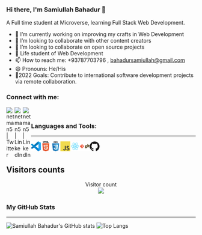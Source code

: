 ### Hi there, I'm Samiullah Bahadur 👋

A Full time student at Microverse, learning Full Stack Web Development.

 - 🔭 I’m currently working on improving my crafts in Web Development
 - 🌱 I’m looking to collaborate with other content creators
 - 👯 I’m looking to collaborate on open source projects
 - 💬 Life student of Web Development
 - 📫 How to reach me: +93787703796 , bahadursamiullah@gmail.com 
 - 😄 Pronouns: He/His
 - 🚂2022 Goals: Contribute to international software development projects via remote collaboration.

### Connect with me:


[<img align="left" alt="netman5 | Twitter" width="22px" src="https://cdn.jsdelivr.net/npm/simple-icons@v3/icons/twitter.svg" />][twitter]
[<img align="left" alt="netman5 | LinkedIn" width="22px" src="https://cdn.jsdelivr.net/npm/simple-icons@v3/icons/linkedin.svg" />][linkedin]
[<img align="left" alt="netman5 | LinkedIn" width="22px" src="https://cdn.jsdelivr.net/npm/simple-icons@v3/icons/github.svg" />][Github]
<br>

### Languages and Tools:
---

<img align="left" alt="Visual Studio Code" width="26px" src="https://raw.githubusercontent.com/github/explore/80688e429a7d4ef2fca1e82350fe8e3517d3494d/topics/visual-studio-code/visual-studio-code.png" />
<img align="left" alt="HTML5" width="26px" src="https://raw.githubusercontent.com/github/explore/80688e429a7d4ef2fca1e82350fe8e3517d3494d/topics/html/html.png" />
<img align="left" alt="CSS3" width="26px" src="https://raw.githubusercontent.com/github/explore/80688e429a7d4ef2fca1e82350fe8e3517d3494d/topics/css/css.png" />
<img align="left" alt="JavaScript" width="26px" src="https://raw.githubusercontent.com/github/explore/80688e429a7d4ef2fca1e82350fe8e3517d3494d/topics/javascript/javascript.png" />
<img align="left" alt="React" width="26px" src="https://raw.githubusercontent.com/github/explore/80688e429a7d4ef2fca1e82350fe8e3517d3494d/topics/react/react.png" />
<img align="left" alt="Git" width="26px" src="https://raw.githubusercontent.com/github/explore/80688e429a7d4ef2fca1e82350fe8e3517d3494d/topics/git/git.png" />
<img align="left" alt="GitHub" width="26px" src="https://raw.githubusercontent.com/github/explore/78df643247d429f6cc873026c0622819ad797942/topics/github/github.png"/>
<br>
<br>


## Visitors counts

<p align="center"> 
  Visitor count<br>
  <img src="https://profile-counter.glitch.me/sediqullahbadakhsh/count.svg" />
</p>



### My GitHub Stats

---

![Samiullah Bahadur's GitHub stats](https://github-readme-stats.vercel.app/api?username=samiullahbahadur&theme=merko)
![Top Langs](https://github-readme-stats.vercel.app/api/top-langs/?username=samiullahbahadur&langs_count=3)


[Github]:https://github.com/samiullahbahadur
[twitter]:https://twitter.com/Samiull88496331
[linkedin]:https://www.linkedin.com/in/samiullah-bahadur-a1b053149/
